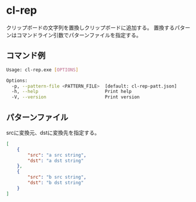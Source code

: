 # cl-rep

クリップボードの文字列を置換しクリップボードに追加する。
置換するパターンはコマンドライン引数でパターンファイルを指定する。

## コマンド例

```sh
Usage: cl-rep.exe [OPTIONS]

Options:
  -p, --pattern-file <PATTERN_FILE>  [default: cl-rep-patt.json]
  -h, --help                         Print help
  -V, --version                      Print version
```

## パターンファイル

srcに変換元、dstに変換先を指定する。

```json
[
    {
        "src": "a src string",
        "dst": "a dst string"
    },
    {
        "src": "b src string",
        "dst": "b dst string"
    }
]
```
